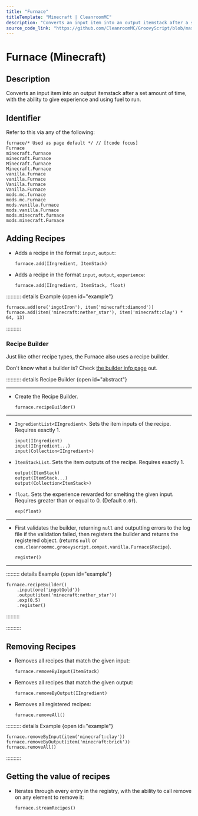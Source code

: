 ```yaml
---
title: "Furnace"
titleTemplate: "Minecraft | CleanroomMC"
description: "Converts an input item into an output itemstack after a set amount of time, with the ability to give experience and using fuel to run."
source_code_link: "https://github.com/CleanroomMC/GroovyScript/blob/master/src/main/java/com/cleanroommc/groovyscript/compat/vanilla/Furnace.java"
---
```


# Furnace (Minecraft)

## Description

Converts an input item into an output itemstack after a set amount of time, with the ability to give experience and using fuel to run.

## Identifier

Refer to this via any of the following:

```groovy:no-line-numbers {1}
furnace/* Used as page default */ // [!code focus]
Furnace
minecraft.furnace
minecraft.Furnace
Minecraft.furnace
Minecraft.Furnace
vanilla.furnace
vanilla.Furnace
Vanilla.furnace
Vanilla.Furnace
mods.mc.furnace
mods.mc.Furnace
mods.vanilla.furnace
mods.vanilla.Furnace
mods.minecraft.furnace
mods.minecraft.Furnace
```


## Adding Recipes

- Adds a recipe in the format `input`, `output`:

    ```groovy:no-line-numbers
    furnace.add(IIngredient, ItemStack)
    ```

- Adds a recipe in the format `input`, `output`, `experience`:

    ```groovy:no-line-numbers
    furnace.add(IIngredient, ItemStack, float)
    ```

:::::::::: details Example {open id="example"}
```groovy:no-line-numbers
furnace.add(ore('ingotIron'), item('minecraft:diamond'))
furnace.add(item('minecraft:nether_star'), item('minecraft:clay') * 64, 13)
```

::::::::::

### Recipe Builder

Just like other recipe types, the Furnace also uses a recipe builder.

Don't know what a builder is? Check [the builder info page](../../getting_started/builder.md) out.

:::::::::: details Recipe Builder {open id="abstract"}

---

- Create the Recipe Builder.

    ```groovy:no-line-numbers
    furnace.recipeBuilder()
    ```

---

- `IngredientList<IIngredient>`. Sets the item inputs of the recipe. Requires exactly 1.

    ```groovy:no-line-numbers
    input(IIngredient)
    input(IIngredient...)
    input(Collection<IIngredient>)
    ```

- `ItemStackList`. Sets the item outputs of the recipe. Requires exactly 1.

    ```groovy:no-line-numbers
    output(ItemStack)
    output(ItemStack...)
    output(Collection<ItemStack>)
    ```

- `float`. Sets the experience rewarded for smelting the given input. Requires greater than or equal to 0. (Default `0.0f`).

    ```groovy:no-line-numbers
    exp(float)
    ```

---

- First validates the builder, returning `null` and outputting errors to the log file if the validation failed, then registers the builder and returns the registered object. (returns `null` or `com.cleanroommc.groovyscript.compat.vanilla.Furnace$Recipe`).

    ```groovy:no-line-numbers
    register()
    ```

---

::::::::: details Example {open id="example"}
```groovy:no-line-numbers
furnace.recipeBuilder()
    .input(ore('ingotGold'))
    .output(item('minecraft:nether_star'))
    .exp(0.5)
    .register()
```

:::::::::

::::::::::

## Removing Recipes

- Removes all recipes that match the given input:

    ```groovy:no-line-numbers
    furnace.removeByInput(ItemStack)
    ```

- Removes all recipes that match the given output:

    ```groovy:no-line-numbers
    furnace.removeByOutput(IIngredient)
    ```

- Removes all registered recipes:

    ```groovy:no-line-numbers
    furnace.removeAll()
    ```

:::::::::: details Example {open id="example"}
```groovy:no-line-numbers
furnace.removeByInput(item('minecraft:clay'))
furnace.removeByOutput(item('minecraft:brick'))
furnace.removeAll()
```

::::::::::

## Getting the value of recipes

- Iterates through every entry in the registry, with the ability to call remove on any element to remove it:

    ```groovy:no-line-numbers
    furnace.streamRecipes()
    ```
